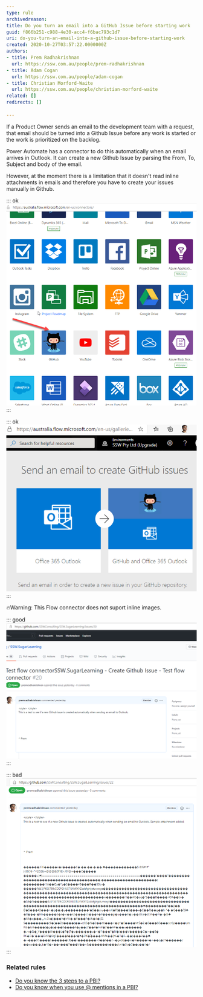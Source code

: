 ```yaml
---
type: rule
archivedreason: 
title: Do you turn an email into a GitHub Issue before starting work
guid: f866b251-c988-4e30-acc4-f6bac793c1d7
uri: do-you-turn-an-email-into-a-github-issue-before-starting-work
created: 2020-10-27T03:57:22.0000000Z
authors:
- title: Prem Radhakrishnan
  url: https://ssw.com.au/people/prem-radhakrishnan
- title: Adam Cogan
  url: https://ssw.com.au/people/adam-cogan
- title: Christian Morford-Waite
  url: https://ssw.com.au/people/christian-morford-waite
related: []
redirects: []

---
```


If a Product Owner sends an email to the development team with a request, that email should be turned into a Github Issue before any work is started or the work is prioritized on the backlog. 



Power Automate has a connector to do this automatically when an email arrives in Outlook. It can create a new Github Issue by parsing the From, To, Subject and body of the email. 




However, at the moment there is a limitation that it doesn't read inline attachments in emails and therefore you have to create your issues manually in Github.


<!--endintro-->


::: ok  
![Figure: Power Automate | Connectors | Github](email-to-github-issue2.png)  
:::

::: ok  
![Figure: Configure Flow connectors to create a new Github Issue from Outlook](email-to-github-issue1.png)  
:::

🔥Warning: This Flow connector does not suport inline images.



::: good  
![Figure: Good Example - Github issue created from Outlook using Flow connectors](email-to-github-issue3.png)  
:::


 

::: bad  
![Figure: Bad Example - Github issue created using Flow - inline attachment shows up as junk characters](email-to-github-issue.png)  
:::



### Related rules


* [Do you know the 3 steps to a PBI?](/do-you-know-the-3-steps-to-a-pbi)
* [Do you know when you use @ mentions in a PBI?](/when-you-use-mentions-in-a-pbi)
